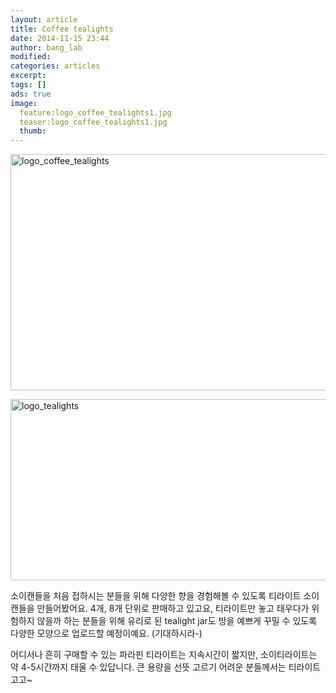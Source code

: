 ```yaml
---
layout: article
title: Coffee tealights
date: 2014-11-15 23:44
author: bang_lab
modified:
categories: articles
excerpt: 
tags: []
ads: true
image:
  feature:logo_coffee_tealights1.jpg
  teaser:logo_coffee_tealights1.jpg
  thumb:
---
```

<a href="https://bybanglab.files.wordpress.com/2014/11/logo_coffee_tealights1.jpg"><img class="alignnone size-full wp-image-54" src="https://bybanglab.files.wordpress.com/2014/11/logo_coffee_tealights1.jpg" alt="logo_coffee_tealights" width="640" height="378" /></a>

<a href="https://bybanglab.files.wordpress.com/2014/11/logo_tealights1.jpg"><img class="alignnone size-full wp-image-59" src="https://bybanglab.files.wordpress.com/2014/11/logo_tealights1.jpg" alt="logo_tealights" width="640" height="290" /></a>

소이캔들을 처음 접하시는 분들을 위해 다양한 향을 경험해볼 수 있도록 티라이트 소이캔들을 만들어봤어요. <i class="_4-k1 img sp_CHjQ01Xff48 sx_9505a2"></i>
4개, 8개 단위로 판매하고 있고요, 티라이트만 놓고 태우다가 위험하지 않을까 하는 분들을 위해 유리로 된 tealight jar도 방을 예쁘게 꾸밀 수 있도록 다양한 모양으로 업로드할 예정이예요. (기대하시라-)

어디서나 흔히 구매할 수 있는 파라핀 티라이트는 지속시간이 짧지만, 소이티라이트는 약 4-5시간까지 태울 수 있답니다.
큰 용량을 선뜻 고르기 어려운 분들께서는 티라이트 고고~
